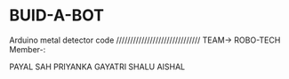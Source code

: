 # BUID-A-BOT
Arduino metal detector code
//////////////////////////////
TEAM-> ROBO-TECH
Member-:

PAYAL SAH
PRIYANKA
GAYATRI
SHALU
AISHAL
